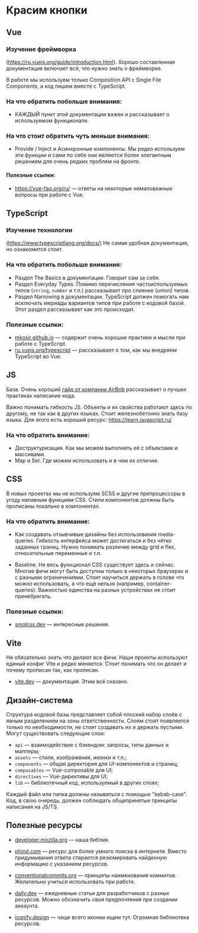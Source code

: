# Красим кнопки
## Vue

### Изучение фреймворка

(https://ru.vuejs.org/guide/introduction.html). Хорошо составленная документация включает всё, что нужно знать о фреймворке.

В работе мы используем только Composition API с Single File Components, а код пишем вместе с TypeScript.

### На что обратить побольше внимания:

* КАЖДЫЙ пункт этой документации важен и рассказывает о используемом функционале.

### На что стоит обратить чуть меньше внимания:

* Provide / Inject и Асинхронные компоненты. Мы редко используем эти функции и
сами по себе они являются более элегантным решением для очень редких проблем
на фронте.

#### Полезные ссылки:

* https://vue-faq.org/ru/ — ответы на некоторые немаловажные вопросы при работе с Vue.

## TypeScript

### Изучение технологии

(https://www.typescriptlang.org/docs/) Не самая удобная документация, но ознакомится стоит.

### На что обратить побольше внимания:

* Раздел The Basics в документации. Говорит сам за себя.
* Раздел Everyday Types. Помимо перечисления частоиспользуемых типов (`string`, `number` и т.п.) рассказывает про слияние (union) типов.
* Раздел Narrowing в документации. TypeScript должен помогать нам исключать мериады вариантов типов при работе с кодовой базой. Этот раздел рассказывает как это происходит.

### Полезные ссылки:

* [mkosir.github.io](https://mkosir.github.io/typescript-style-guide/) — содержит очень хорошие практики и мысли при работе с TypeScript.
* [ru.vuejs.org/typescript](https://ru.vuejs.org/guide/typescript/overview.html) — рассказывает о том, как мы внедряем TypeScript во Vue.

## JS

База. Очень хороший [гайд от компании AirBnb](https://github.com/airbnb/javascript) рассказывает о лучших практиках написание кода.

Важно понимать гибкость JS. Объекты и их свойства работают здесь по другому, не так как в других языках. Стоит железнобетонно знать базу языка. Для этого есть хороший ресурс: https://learn.javascript.ru/

### На что обратить внимание:

* Деструктуризация. Как мы можем выполнять её с объектами и массивами.
* Map и Set. Где можем использовать и в чем их отличие.

## CSS

В новых проектах мы не используем SCSS и другие препроцессоры в угоду нативным функциям CSS. Стили компонентов должны быть прописаны локально в компонентах.

### На что обратить внимание:

* Как создавать отзывчивые дизайны без использования media-queries. Гибкость интерфейса может достигаться и без чётко заданных границ. Нужно понимать различие между grid и flex, относительные переменные и т.п.

* Baseline. Не весь функционал CSS существует здесь и сейчас. Многие фичи могут быть доступны только в некоторых браузерах и с разными ограничениями. Стоит научиться держать в голове что можно использовать, а что ещё нельзя (например, container-queries). Важностью единства на разных устройствах не стоит пренебрегать.

### Полезные ссылки:

* [smolcss.dev](https://smolcss.dev/) — интересные решения.

## Vite

Не обязательно знать что делают все фичи. Наши проекты используют единый конфиг Vite и редко меняется. Стоит понимать что он делает и почему прописан так, как прописан.

* [vite.dev](https://vite.dev/) — документация. Этим всё сказано.

## Дизайн-система

Структура кодовой базы представляет собой плоский набор слоёв с явным разделением на зоны ответственности. Слоям стоят появляется только по необходимости, не стоит создавать их и держать пустыми. Могут существовать следующие слои:

* `api` — взаимодействие с бэкендом: запросы, типы данных и мапперы;
* `assets` — стили, изображения, иконки и т.п.;
* `components` — общая директория для UI-компонентов и страниц;
* `composables` — Vue-composable для UI;
* `directives` — Vue-директивы для UI;
* `lib` — библиотечный код, используемый в других слоях;

Каждый файл или папка должны называться с помощью "kebab-case". Код, в свою очередь, должен соблюдать общепринятые принципы написания на JS/TS.

## Полезные ресурсы

* [developer.mozilla.org](https://developer.mozilla.org/) — наша библия.

* [phind.com](https://www.phind.com/) — ресурс для более умного поиска в интернете. Вместо придумывания ответа старается резюмировать найденную информацию с указанием ресурсов.

* [conventionalcommits.org](https://www.conventionalcommits.org/ru/v1.0.0/) — принципы наименования коммитов. Желательно учиться использовать при работе.

* [daily.dev](https://app.daily.dev/?ua=true) — ежедневные статьи для разработчиков с разных ресурсов. Можно обозначить свои предпочтения при создании аккаунта.

* [iconify.design](https://iconify.design/) — чаще всего иконки ищем тут. Огромная библиотека ресурсов.
